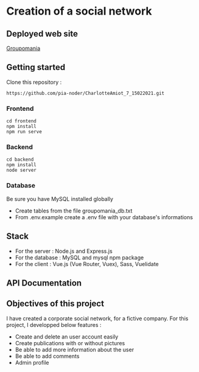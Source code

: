 # Creation of a social network

## Deployed web site 
[Groupomania](https://gifted-jackson-1ff2db.netlify.app/)

## Getting started
Clone this repository : 

    https://github.com/pia-noder/CharlotteAmiot_7_15022021.git

### Frontend

    cd frontend
    npm install
    npm run serve

### Backend

    cd backend
    npm install
    node server

### Database

Be sure you have MySQL installed globally
   * Create tables from the file groupomania_db.txt 
   * From .env.example create a .env file with your database's informations

## Stack

  * For the server : Node.js and Express.js
  * For the database : MySQL  and mysql npm package
  * For the client : Vue.js (Vue Router, Vuex), Sass, Vuelidate

## API Documentation


## Objectives of this project

I have created a corporate social network, for a fictive company. For this project, I developped below features :

  * Create and delete an user account easily
  * Create publications with or without pictures
  * Be able to add more information about the user
  * Be able to add comments
  * Admin profile


